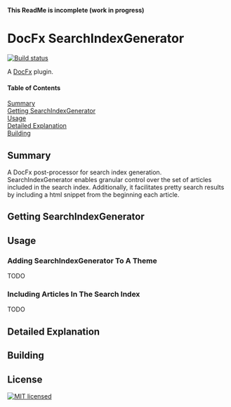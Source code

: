 **This ReadMe is incomplete (work in progress)**  
# DocFx SearchIndexGenerator
[![Build status](https://ci.appveyor.com/api/projects/status/3gt21k5ah72ae31p?svg=true)](https://ci.appveyor.com/project/JeremyTCD/docfx-plugins-searchindexgenerator)
<!--- Add test status once badge with logo is available https://github.com/badges/shields/pull/812 --->

A [DocFx](https://dotnet.github.io/docfx/) plugin.

#### Table of Contents  
[Summary](#summary)  
[Getting SearchIndexGenerator](#getting-searchindexgenerator)  
[Usage](#usage)  
[Detailed Explanation](#detailed-explanation)  
[Building](#building)  

## Summary
A DocFx post-processor for search index generation. SearchIndexGenerator enables granular control over the set of articles included in the search index. Additionally, it facilitates pretty search results by including a html snippet from the beginning each article.

## Getting SearchIndexGenerator
<!--todo requires JeremyTCD.DocFx.Plugins.Utils-->

## Usage
### Adding SearchIndexGenerator To A Theme
TODO
### Including Articles In The Search Index
TODO

## Detailed Explanation

## Building

## License
[![MIT licensed](https://img.shields.io/badge/license-MIT-blue.svg)](https://raw.githubusercontent.com/JeremyTCD/JeremyTCD.github.io/dev/License.txt)  
